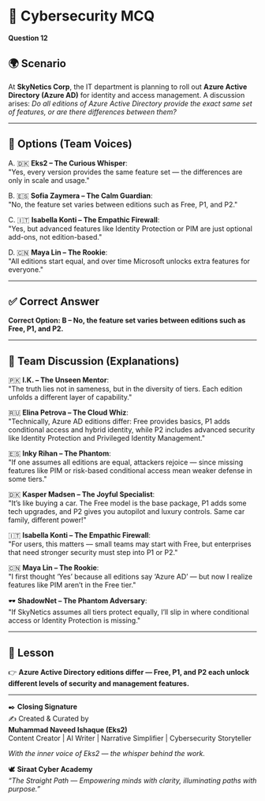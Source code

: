 # 🔐 Cybersecurity MCQ

**Question 12**

## 🌍 Scenario
At **SkyNetics Corp**, the IT department is planning to roll out **Azure Active Directory (Azure AD)** for identity and access management. A discussion arises: *Do all editions of Azure Active Directory provide the exact same set of features, or are there differences between them?*  

---

## 📝 Options (Team Voices)

A. 🇩🇰 **Eks2 – The Curious Whisper**:  
"Yes, every version provides the same feature set — the differences are only in scale and usage."  

B. 🇪🇸 **Sofia Zaymera – The Calm Guardian**:  
"No, the feature set varies between editions such as Free, P1, and P2."  

C. 🇮🇹 **Isabella Konti – The Empathic Firewall**:  
"Yes, but advanced features like Identity Protection or PIM are just optional add-ons, not edition-based."  

D. 🇨🇳 **Maya Lin – The Rookie**:  
"All editions start equal, and over time Microsoft unlocks extra features for everyone."  

---

## ✅ Correct Answer
**Correct Option: B – No, the feature set varies between editions such as Free, P1, and P2.**

---

## 💬 Team Discussion (Explanations)

🇵🇰 **I.K. – The Unseen Mentor**:  
"The truth lies not in sameness, but in the diversity of tiers. Each edition unfolds a different layer of capability."  

🇷🇺 **Elina Petrova – The Cloud Whiz**:  
"Technically, Azure AD editions differ: Free provides basics, P1 adds conditional access and hybrid identity, while P2 includes advanced security like Identity Protection and Privileged Identity Management."  

🇪🇸 **Inky Rihan – The Phantom**:  
"If one assumes all editions are equal, attackers rejoice — since missing features like PIM or risk-based conditional access mean weaker defense in some tiers."  

🇩🇰 **Kasper Madsen – The Joyful Specialist**:  
"It’s like buying a car. The Free model is the base package, P1 adds some tech upgrades, and P2 gives you autopilot and luxury controls. Same car family, different power!"  

🇮🇹 **Isabella Konti – The Empathic Firewall**:  
"For users, this matters — small teams may start with Free, but enterprises that need stronger security must step into P1 or P2."  

🇨🇳 **Maya Lin – The Rookie**:  
"I first thought ‘Yes’ because all editions say ‘Azure AD’ — but now I realize features like PIM aren’t in the Free tier."  

🕶️ **ShadowNet – The Phantom Adversary**:  
"If SkyNetics assumes all tiers protect equally, I’ll slip in where conditional access or Identity Protection is missing."  

---

## 🌟 Lesson
👉 **Azure Active Directory editions differ — Free, P1, and P2 each unlock different levels of security and management features.**

---

✒️ **Closing Signature**  
✍️ Created & Curated by  
**Muhammad Naveed Ishaque (Eks2)**  
Content Creator | AI Writer | Narrative Simplifier | Cybersecurity Storyteller  

_With the inner voice of Eks2 — the whisper behind the work._  

🕊️ **Siraat Cyber Academy**  
*“The Straight Path — Empowering minds with clarity, illuminating paths with purpose.”*  
